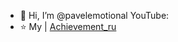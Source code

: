 - 👋 Hi, I’m @pavelemotional
YouTube:
- ⭐️ My | [Achievement_ru]

[Achievement_ru]: <https://github.com/pavelemotional/pavelemotional/blob/main/Achievement_ru.md>

<!---
- 👀 I’m interested in ...
- 🌱 I’m currently learning ...
- 💞️ I’m looking to collaborate on ...
- 📫 How to reach me ...
pavelemotional/pavelemotional is a ✨ special ✨ repository because its `README.md` (this file) appears on your GitHub profile.
You can click the Preview link to take a look at your changes.
--->
